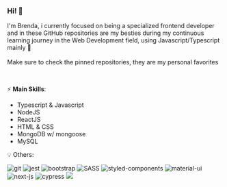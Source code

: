 ### Hi! 👋 
I'm Brenda, i currently focused on being a specialized frontend developer and in these GitHub repositories are my besties during my continuous learning journey in the Web Development field, using Javascript/Typescript mainly :yellow_heart: <br>
<br>
Make sure to check the pinned repositories, they are my personal favorites

<br>

⚡ **Main Skills**:
- Typescript & Javascript
- NodeJS 
- ReactJS
- HTML & CSS
- MongoDB w/ mongoose
- MySQL


:bulb: Others:
<p>
  <img src="https://img.shields.io/badge/Git-F05032?style=for-the-badge&logo=git&logoColor=white" alt="git" >
  <img src="https://img.shields.io/badge/Jest-C21325?style=for-the-badge&logo=jest&logoColor=white" alt="jest" >
  <img src="https://img.shields.io/badge/Bootstrap-563D7C?style=for-the-badge&logo=bootstrap&logoColor=white" alt="bootstrap" >
  <img src="https://img.shields.io/badge/Sass-CC6699?style=for-the-badge&logo=sass&logoColor=white" alt="SASS">
  <img src="https://img.shields.io/badge/styled--components-DB7093?style=for-the-badge&logo=styled-components&logoColor=white" alt="styled-components">
  <img src="https://img.shields.io/badge/Material--UI-0081CB?style=for-the-badge&logo=material-ui&logoColor=white" alt="material-ui">
  <img src="https://img.shields.io/badge/Next-black?style=for-the-badge&logo=next.js&logoColor=white" alt="next-js">
  <img src="https://img.shields.io/badge/-cypress-%23E5E5E5?style=for-the-badge&logo=cypress&logoColor=058a5e" alt="cypress">
  <img src="https://img.shields.io/badge/-Storybook-FF4785?style=for-the-badge&logo=storybook&logoColor=white">
  
</p> 
